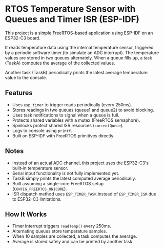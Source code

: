 # RTOS Temperature Sensor with Queues and Timer ISR (ESP-IDF)

This project is a simple FreeRTOS-based application using ESP-IDF on an ESP32-C3 board.

It reads temperature data using the internal temperature sensor, triggered by a periodic software timer (to simulate an ADC interrupt). The temperature values are stored in two queues alternately. When a queue fills up, a task (TaskA) computes the average of the collected values.

Another task (TaskB) periodically prints the latest average temperature value to the console.

## Features
- Uses `esp_timer` to trigger reads periodically (every 250ms).
- Stores readings in two queues (queue1 and queue2) to avoid blocking.
- Uses task notifications to signal when a queue is full.
- Protects shared variables with a mutex (FreeRTOS semaphore).
- Spinlocks protect shared ISR resources (`currentQueue`).
- Logs to console using `printf`.
- Built on ESP-IDF with FreeRTOS primitives directly.

## Notes
- Instead of an actual ADC channel, this project uses the ESP32-C3's built-in temperature sensor.
- Serial input functionality is not fully implemented yet.
- TaskB simply prints the latest computed average periodically.
- Built assuming a single-core FreeRTOS setup (`CONFIG_FREERTOS_UNICORE`).
- ISR dispatch method uses `ESP_TIMER_TASK` instead of `ESP_TIMER_ISR` due to ESP32-C3 limitations.

## How It Works
- Timer interrupt triggers `readTemp()` every 250ms.
- Alternating queues store temperature samples.
- When 10 samples are collected, a task computes the average.
- Average is stored safely and can be printed by another task.
